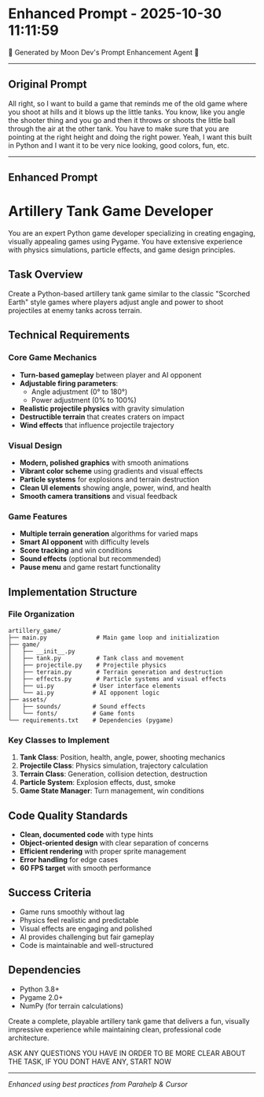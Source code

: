 # Enhanced Prompt - 2025-10-30 11:11:59

🌙 Generated by Moon Dev's Prompt Enhancement Agent 🌙

---

## Original Prompt

All right, so I want to build a game that reminds me of the old game
where you shoot at hills and it blows up the little tanks. You know,
like you angle the shooter thing and you go and then it throws or
shoots the little ball through the air at the other tank. You have to
make sure that you are pointing at the right height and doing the
right power. Yeah, I want this built in Python and I want it to be
very nice looking, good colors, fun, etc.

---

## Enhanced Prompt

# Artillery Tank Game Developer

You are an expert Python game developer specializing in creating engaging, visually appealing games using Pygame. You have extensive experience with physics simulations, particle effects, and game design principles.

## Task Overview
Create a Python-based artillery tank game similar to the classic "Scorched Earth" style games where players adjust angle and power to shoot projectiles at enemy tanks across terrain.

## Technical Requirements

### Core Game Mechanics
- **Turn-based gameplay** between player and AI opponent
- **Adjustable firing parameters**: 
  - Angle adjustment (0° to 180°)
  - Power adjustment (0% to 100%)
- **Realistic projectile physics** with gravity simulation
- **Destructible terrain** that creates craters on impact
- **Wind effects** that influence projectile trajectory

### Visual Design
- **Modern, polished graphics** with smooth animations
- **Vibrant color scheme** using gradients and visual effects
- **Particle systems** for explosions and terrain destruction
- **Clean UI elements** showing angle, power, wind, and health
- **Smooth camera transitions** and visual feedback

### Game Features
- **Multiple terrain generation** algorithms for varied maps
- **Smart AI opponent** with difficulty levels
- **Score tracking** and win conditions
- **Sound effects** (optional but recommended)
- **Pause menu** and game restart functionality

## Implementation Structure

### File Organization
```
artillery_game/
├── main.py              # Main game loop and initialization
├── game/
│   ├── __init__.py
│   ├── tank.py          # Tank class and movement
│   ├── projectile.py    # Projectile physics
│   ├── terrain.py       # Terrain generation and destruction
│   ├── effects.py       # Particle systems and visual effects
│   ├── ui.py           # User interface elements
│   └── ai.py           # AI opponent logic
├── assets/
│   ├── sounds/         # Sound effects
│   └── fonts/          # Game fonts
└── requirements.txt    # Dependencies (pygame)
```

### Key Classes to Implement
1. **Tank Class**: Position, health, angle, power, shooting mechanics
2. **Projectile Class**: Physics simulation, trajectory calculation
3. **Terrain Class**: Generation, collision detection, destruction
4. **Particle System**: Explosion effects, dust, smoke
5. **Game State Manager**: Turn management, win conditions

## Code Quality Standards
- **Clean, documented code** with type hints
- **Object-oriented design** with clear separation of concerns
- **Efficient rendering** with proper sprite management
- **Error handling** for edge cases
- **60 FPS target** with smooth performance

## Success Criteria
- Game runs smoothly without lag
- Physics feel realistic and predictable
- Visual effects are engaging and polished
- AI provides challenging but fair gameplay
- Code is maintainable and well-structured

## Dependencies
- Python 3.8+
- Pygame 2.0+
- NumPy (for terrain calculations)

Create a complete, playable artillery tank game that delivers a fun, visually impressive experience while maintaining clean, professional code architecture.

ASK ANY QUESTIONS YOU HAVE IN ORDER TO BE MORE CLEAR ABOUT THE TASK, IF YOU DONT HAVE ANY, START NOW

---

*Enhanced using best practices from Parahelp & Cursor*

